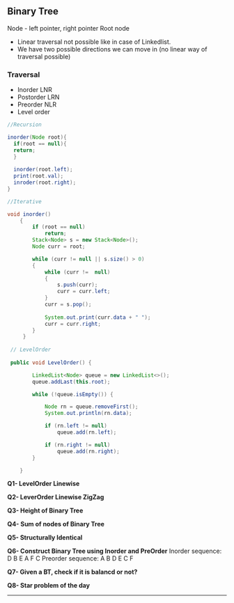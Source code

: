 ## Binary Tree

Node - left pointer, right pointer
Root node

- Linear traversal not possible like in case of Linkedlist. 
- We have two possible directions we can move in (no linear way of traversal possible)

### Traversal
- Inorder     LNR
- Postorder   LRN
- Preorder    NLR
- Level order 

```java
//Recursion

inorder(Node root){
  if(root == null){
  return;
  }
  
  inorder(root.left);
  print(root.val);
  inroder(root.right);
}

//Iterative

void inorder() 
    { 
        if (root == null) 
            return; 
        Stack<Node> s = new Stack<Node>(); 
        Node curr = root; 

        while (curr != null || s.size() > 0) 
        { 
            while (curr !=  null) 
            { 
                s.push(curr); 
                curr = curr.left; 
            } 
            curr = s.pop(); 
  
            System.out.print(curr.data + " "); 
            curr = curr.right; 
        }
     }
 
 // LevelOrder
 
 public void LevelOrder() {

		LinkedList<Node> queue = new LinkedList<>();
		queue.addLast(this.root);

		while (!queue.isEmpty()) {

			Node rn = queue.removeFirst();
			System.out.println(rn.data);

			if (rn.left != null)
				queue.add(rn.left);

			if (rn.right != null)
				queue.add(rn.right);
		}

	}
```

**Q1- LevelOrder Linewise**

**Q2- LeverOrder Linewise ZigZag**

**Q3- Height of Binary Tree**

**Q4- Sum of nodes of Binary Tree**

**Q5- Structurally Identical**

**Q6- Construct Binary Tree using Inorder and PreOrder**
Inorder sequence: D B E A F C
Preorder sequence: A B D E C F

**Q7- Given a BT, check if it is balancd or not?**

**Q8- Star problem of the day**
**   **
